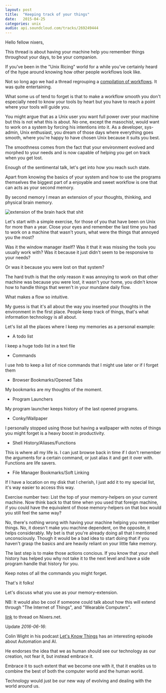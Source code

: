 ```yaml
---
layout: post
title:  "Keeping track of your things"
date:   2015-04-25
categories: unix
audio: api.soundcloud.com/tracks/269249444
---
```


Hello fellow nixers,


This thread is about having your machine help you remember things throughout
your days, to be your companion.


If you've been in the "Unix Ricing" world for a while you've certainly heard
of the hype around knowing how other people workflows look like.

Not so long ago we had a thread regrouping a [compilation of workflows](http://nixers.net/showthread.php?tid=1606). It was quite entertaining.


What some us of tend to forget is that to make a workflow smooth you don't
especially need to know your tools by heart but you have to reach a point where
your tools will guide you.


You might argue that as a Unix user you want full power over your machine but
this is not what this is about. No one, except the masochist, would want to work
on a system by forcing his intentions into it. As a developer, sys-admin,
Unix enthusiast, you dream of those days where everything goes smooth, where
you're happy to have chosen Unix because it suits you best.

The smoothness comes from the fact that your environment evolved and morphed to
your needs and is now capable of helping you get on track when you get lost.


Enough of the sentimental talk, let's get into how you reach such state.


Apart from knowing the basics of your system and how to use the programs
themselves the biggest part of a enjoyable and sweet workflow is one that can
acts as your second memory.


By second memory I mean an extension of your thoughts, thinking, and physical
brain memory.

![extension of the brain hack that shit]({{site.baseurl}}/assets/hack_it.jpg)

Let's start with a simple exercise, for those of you that have been on Unix
for more than a year. Close your eyes and remember the last time you had to
work on a machine that wasn't yours, what were the things that annoyed you the
most?


Was it the window manager itself? Was it that it was missing the tools you
usually work with? Was it because it just didn't seem to be responsive to your
needs?

Or was it because you were lost on that system?


The hard truth is that the only reason it was annoying to work on that other
machine was because you were lost, it wasn't your home, you didn't know how to
handle things that weren't in your mundane daily flow.


What makes a flow so intuitive.


My guess is that it's all about the way you inserted your thoughts in the
environment in the first place.
People keep track of things, that's what information technology is all about.


Let's list all the places where I keep my memories as a personal example:

* A todo list

I keep a huge todo list in a text file

* Commands

I use hnb to keep a list of nice commands that I might use later or if I forget them

* Browser Bookmarks/Opened Tabs

My bookmarks are my thoughts of the moment.

* Program Launchers

My program launcher keeps history of the last opened programs.

* Conky/Wallpaper

I personally stopped using those but having a wallpaper with notes of things
you might forget is a heavy boost in productivity.

* Shell History/Aliases/Functions

This is where all my life is. I can just browse back in time if I don't remember
the arguments for a certain command, or just alias it and get it over with.
Functions are life savers.

* File Manager Bookmarks/Soft Linking

If I have a location on my disk that I cherish, I just add it to my special
list, it's way easier to access this way.


Exercise number two: List the top of your memory-helpers on your current
machine. Now think back to that time when you used that foreign machine, if
you could have the equivalent of those memory-helpers on that box would you
still feel the same way?


No, there's nothing wrong with having your machine helping you remember things.
No, it doesn't make you machine dependent, on the opposite, it helps
considerably. My bet is that you're already doing all that I mentioned
unconsciously. Though it would be a bad idea to start doing that if you haven't
grasp the basics and are heavily reliant on your little fake memory.


The last step is to make those actions concious. If you know that your shell
history has helped you why not take it to the next level and have a side program
handle that history for you.


Keep notes of all the commands you might forget.



That's it folks!


Let's discuss what you use as your memory-extension.



NB: It would also be cool if someone could talk about how this will extend
through "The Internet of Things", and "Wearable Computers".


[link](http://nixers.net/showthread.php?tid=1637) to thread on Nixers.net.

Update _2016-06-16_:  

Colin Wight in his podcast [Let's Know Things](http://colin.io/letsknowthings/)
has an interesting episode about Automation and AI.

He endorses the idea that we as human should see our technology as our creation,
not fear it, but instead embrace it.

Embrace it to such extent that we become one with it, that it enables us to
combine the best of both the computer world and the human world.

Technology would just be our new way of evolving and dealing with the world
around us.

